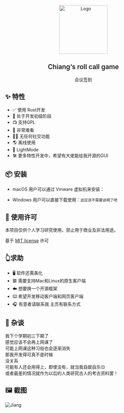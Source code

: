 <br />
<p align="center">
  <a  target="blank">
    <img src="img/c.png" alt="Logo" width="156" height="156">
  </a>
  <h2 align="center" style="font-weight: 600">Chiang‘s roll call game</h2>
  <p align="center">
    会议签到
    <br />
  </p>
</p>


## ✨ 特性

- ✅ 使用 Rust开发
- 🔴 处于开发初级阶段
- 📺 支持GPL
- 📃 非常难看
- 🚫🤝 无任何社交功能
- 🌎️ 离线使用
- 🌚 LightMode
- 🛠 更多特性开发中，希望有大佬能给我开源的GUI



## 📦️ 安装


- macOS 用户可以通过 Vmware 虚拟机来安装：

- Windows 用户可以直接下载使用：`这应该不需要说明了吧`




## 📜 使用许可

本项目仅供个人学习研究使用，禁止用于商业及非法用途。

基于 [MIT license](https://opensource.org/licenses/MIT) 许可



## 👆求助 
- 🖥️ 软件还需美化
- 🟥 需要支持Mac和Linux的原生客户端
- ☁️  想要换一个开源框架
- ⌨️ 希望开发移动客户端和网页客户端
- 🎧 有意者请联系我 主页有联系方式



## 🍕 杂谈
我下个学期初三下期了  
感觉应该不会再上网课了  
可能上网课这种习俗也会逐渐消失  
那我开发得可真不是时候  
没关系  
可能有人还会用得上，即使没有，就当我自娱自乐😔  
或者最差的情况就作为以后的人类研究古人的考古资料罢！  
  


## 🖼️ 截图

![Jiang][a]




[a]: img/a.png
[c]: img/c.png
